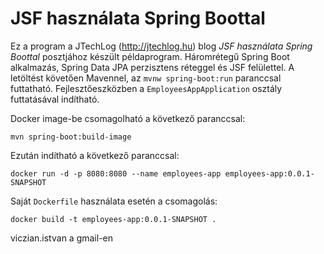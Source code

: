 JSF használata Spring Boottal
=============================

Ez a program a JTechLog (<http://jtechlog.hu>) blog _JSF használata Spring Boottal_ posztjához készült példaprogram.
Háromrétegű Spring Boot alkalmazás, Spring Data JPA perzisztens réteggel és JSF
felülettel. A letöltést követően Mavennel, az `mvnw spring-boot:run` paranccsal futtatható. Fejlesztőeszközben a `EmployeesAppApplication`
osztály futtatásával indítható.

Docker image-be csomagolható a következő paranccsal:

```shell
mvn spring-boot:build-image
```

Ezután indítható a következő paranccsal:

```shell
docker run -d -p 8080:8080 --name employees-app employees-app:0.0.1-SNAPSHOT
```

Saját `Dockerfile` használata esetén a csomagolás:

```shell
docker build -t employees-app:0.0.1-SNAPSHOT .
```

viczian.istvan a gmail-en

